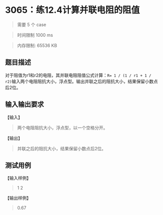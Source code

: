 # 3065：练12.4计算并联电阻的阻值

> 需要 5 个 case

> 时间限制 1000 ms

> 内存限制: 65536 KB

## 题目描述

对于阻值为r1和r2的电阻，其并联电阻阻值公式计算：`R= 1 / (1 / r1 + 1 / r2)`输入两个电阻阻抗大小，浮点型。输出并联之后的阻抗大小，结果保留小数点后2位。

## 输入输出要求

【输入】

> 两个电阻阻抗大小，浮点型，以一个空格分开。

【输出】

> 并联之后的阻抗大小，结果保留小数点后2位。

## 测试用例

【输入样例】

> 1 2

【输出样例】

> 0.67







